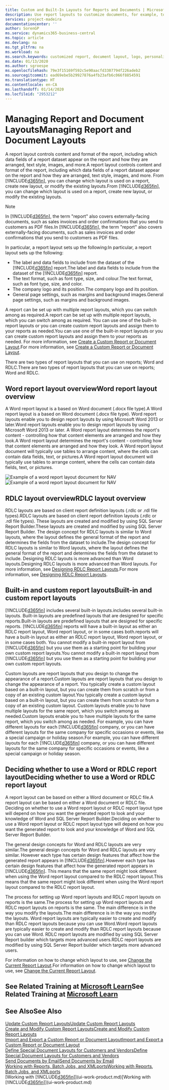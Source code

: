```yaml
---
title: Custom and Built-In Layouts for Reports and Documents | Microsoft Docs
description: Use report layouts to customize documents, for example, to personalize the font, logo, or page settings of PDF files you send to customers.
services: project-madeira
documentationcenter: ''
author: SorenGP
ms.service: dynamics365-business-central
ms.topic: article
ms.devlang: na
ms.tgt_pltfrm: na
ms.workload: na
ms.search.keywords: customized report, document layout, logo, personalize
ms.date: 01/13/2020
ms.author: sgroespe
ms.openlocfilehash: 79e3f15169f592c5e90aacfd3307794f226adeb2
ms.sourcegitcommit: ead69ebe5b29927876a4fb23afb6c066f8854591
ms.translationtype: HT
ms.contentlocale: en-CA
ms.lasthandoff: 01/14/2020
ms.locfileid: "2953212"
---
```

# <a name="managing-report-and-document-layouts"></a><span data-ttu-id="324e1-103">Managing Report and Document Layouts</span><span class="sxs-lookup"><span data-stu-id="324e1-103">Managing Report and Document Layouts</span></span>
<span data-ttu-id="324e1-104">A report layout controls content and format of the report, including which data fields of a report dataset appear on the report and how they are arranged, text style, images, and more.</span><span class="sxs-lookup"><span data-stu-id="324e1-104">A report layout controls content and format of the report, including which data fields of a report dataset appear on the report and how they are arranged, text style, images, and more.</span></span> <span data-ttu-id="324e1-105">From [!INCLUDE[d365fin](includes/d365fin_md.md)], you can change which layout is used on a report, create new layout, or modify the existing layouts.</span><span class="sxs-lookup"><span data-stu-id="324e1-105">From [!INCLUDE[d365fin](includes/d365fin_md.md)], you can change which layout is used on a report, create new layout, or modify the existing layouts.</span></span>

> [!NOTE]  
>   <span data-ttu-id="324e1-106">In [!INCLUDE[d365fin](includes/d365fin_md.md)], the term "report" also covers externally-facing documents, such as sales invoices and order confirmations that you send to customers as PDF files.</span><span class="sxs-lookup"><span data-stu-id="324e1-106">In [!INCLUDE[d365fin](includes/d365fin_md.md)], the term "report" also covers externally-facing documents, such as sales invoices and order confirmations that you send to customers as PDF files.</span></span>

<span data-ttu-id="324e1-107">In particular, a report layout sets up the following:</span><span class="sxs-lookup"><span data-stu-id="324e1-107">In particular, a report layout sets up the following:</span></span>

* <span data-ttu-id="324e1-108">The label and data fields to include from the dataset of the [!INCLUDE[d365fin](includes/d365fin_md.md)] report.</span><span class="sxs-lookup"><span data-stu-id="324e1-108">The label and data fields to include from the dataset of the [!INCLUDE[d365fin](includes/d365fin_md.md)] report.</span></span>
* <span data-ttu-id="324e1-109">The text format, such as font type, size, and colour.</span><span class="sxs-lookup"><span data-stu-id="324e1-109">The text format, such as font type, size, and color.</span></span>
* <span data-ttu-id="324e1-110">The company logo and its position.</span><span class="sxs-lookup"><span data-stu-id="324e1-110">The company logo and its position.</span></span>
* <span data-ttu-id="324e1-111">General page settings, such as margins and background images.</span><span class="sxs-lookup"><span data-stu-id="324e1-111">General page settings, such as margins and background images.</span></span>

<span data-ttu-id="324e1-112">A report can be set up with multiple report layouts, which you can switch among as required.</span><span class="sxs-lookup"><span data-stu-id="324e1-112">A report can be set up with multiple report layouts, which you can switch among as required.</span></span> <span data-ttu-id="324e1-113">You can use one of the built-in report layouts or you can create custom report layouts and assign them to your reports as needed.</span><span class="sxs-lookup"><span data-stu-id="324e1-113">You can use one of the built-in report layouts or you can create custom report layouts and assign them to your reports as needed.</span></span> <span data-ttu-id="324e1-114">For more information, see [Create a Custom Report or Document Layout](ui-how-create-custom-report-layout.md).</span><span class="sxs-lookup"><span data-stu-id="324e1-114">For more information, see [Create a Custom Report or Document Layout](ui-how-create-custom-report-layout.md).</span></span>

<span data-ttu-id="324e1-115">There are two types of report layouts that you can use on reports; Word and RDLC.</span><span class="sxs-lookup"><span data-stu-id="324e1-115">There are two types of report layouts that you can use on reports; Word and RDLC.</span></span>

## <a name="word-report-layout-overview"></a><span data-ttu-id="324e1-116">Word report layout overview</span><span class="sxs-lookup"><span data-stu-id="324e1-116">Word report layout overview</span></span>
<span data-ttu-id="324e1-117">A Word report layout is a based on Word document (.docx file type).</span><span class="sxs-lookup"><span data-stu-id="324e1-117">A Word report layout is a based on Word document (.docx file type).</span></span> <span data-ttu-id="324e1-118">Word report layouts enable you to design report layouts by using Microsoft Word 2013 or later.</span><span class="sxs-lookup"><span data-stu-id="324e1-118">Word report layouts enable you to design report layouts by using Microsoft Word 2013 or later.</span></span> <span data-ttu-id="324e1-119">A Word report layout determines the report's content - controlling how that content elements are arranged and how they look.</span><span class="sxs-lookup"><span data-stu-id="324e1-119">A Word report layout determines the report's content - controlling how that content elements are arranged and how they look.</span></span> <span data-ttu-id="324e1-120">A Word report layout document will typically use tables to arrange content, where the cells can contain data fields, text, or pictures.</span><span class="sxs-lookup"><span data-stu-id="324e1-120">A Word report layout document will typically use tables to arrange content, where the cells can contain data fields, text, or pictures.</span></span>

 <span data-ttu-id="324e1-121">![Example of a word report layout document for NAV](media/nav_wordreportlayout_edit_in_word_example.png "NAV_WordReportLayout_Edit_In_Word_Example")</span><span class="sxs-lookup"><span data-stu-id="324e1-121">![Example of a word report layout document for NAV](media/nav_wordreportlayout_edit_in_word_example.png "NAV_WordReportLayout_Edit_In_Word_Example")</span></span>  

## <a name="rdlc-layout-overview"></a><span data-ttu-id="324e1-122">RDLC layout overview</span><span class="sxs-lookup"><span data-stu-id="324e1-122">RDLC layout overview</span></span>
<span data-ttu-id="324e1-123">RDLC layouts are based on client report definition layouts (.rdlc or .rdl file types).</span><span class="sxs-lookup"><span data-stu-id="324e1-123">RDLC layouts are based on client report definition layouts (.rdlc or .rdl file types).</span></span> <span data-ttu-id="324e1-124">These layouts are created and modified by using SQL Server Report Builder.</span><span class="sxs-lookup"><span data-stu-id="324e1-124">These layouts are created and modified by using SQL Server Report Builder.</span></span> <span data-ttu-id="324e1-125">The design concept for RDLC layouts is similar to Word layouts, where the layout defines the general format of the report and determines the fields from the dataset to include.</span><span class="sxs-lookup"><span data-stu-id="324e1-125">The design concept for RDLC layouts is similar to Word layouts, where the layout defines the general format of the report and determines the fields from the dataset to include.</span></span> <span data-ttu-id="324e1-126">Designing RDLC layouts is more advanced than Word layouts.</span><span class="sxs-lookup"><span data-stu-id="324e1-126">Designing RDLC layouts is more advanced than Word layouts.</span></span> <span data-ttu-id="324e1-127">For more information, see [Designing RDLC Report Layouts](/dynamics-nav/Designing-RDLC-Report-Layouts).</span><span class="sxs-lookup"><span data-stu-id="324e1-127">For more information, see [Designing RDLC Report Layouts](/dynamics-nav/Designing-RDLC-Report-Layouts).</span></span>

## <a name="built-in-and-custom-report-layouts"></a><span data-ttu-id="324e1-128">Built-in and custom report layouts</span><span class="sxs-lookup"><span data-stu-id="324e1-128">Built-in and custom report layouts</span></span>
[!INCLUDE[d365fin](includes/d365fin_md.md)] <span data-ttu-id="324e1-129">includes several built-in layouts.</span><span class="sxs-lookup"><span data-stu-id="324e1-129">includes several built-in layouts.</span></span> <span data-ttu-id="324e1-130">Built-in layouts are predefined layouts that are designed for specific reports.</span><span class="sxs-lookup"><span data-stu-id="324e1-130">Built-in layouts are predefined layouts that are designed for specific reports.</span></span> [!INCLUDE[d365fin](includes/d365fin_md.md)] <span data-ttu-id="324e1-131">reports will have a built-in layout as either an RDLC report layout, Word report layout, or in some cases both.</span><span class="sxs-lookup"><span data-stu-id="324e1-131">reports will have a built-in layout as either an RDLC report layout, Word report layout, or in some cases both.</span></span> <span data-ttu-id="324e1-132">You cannot modify a built-in report layout from [!INCLUDE[d365fin](includes/d365fin_md.md)] but you use them as a starting point for building your own custom report layouts.</span><span class="sxs-lookup"><span data-stu-id="324e1-132">You cannot modify a built-in report layout from [!INCLUDE[d365fin](includes/d365fin_md.md)] but you use them as a starting point for building your own custom report layouts.</span></span>

<span data-ttu-id="324e1-133">Custom layouts are report layouts that you design to change the appearance of a report.</span><span class="sxs-lookup"><span data-stu-id="324e1-133">Custom layouts are report layouts that you design to change the appearance of a report.</span></span> <span data-ttu-id="324e1-134">You typically create a custom layout based on a built-in layout, but you can create them from scratch or from a copy of an existing custom layout.</span><span class="sxs-lookup"><span data-stu-id="324e1-134">You typically create a custom layout based on a built-in layout, but you can create them from scratch or from a copy of an existing custom layout.</span></span> <span data-ttu-id="324e1-135">Custom layouts enable you to have multiple layouts for the same report, which you switch among as needed.</span><span class="sxs-lookup"><span data-stu-id="324e1-135">Custom layouts enable you to have multiple layouts for the same report, which you switch among as needed.</span></span> <span data-ttu-id="324e1-136">For example, you can have different layouts for each [!INCLUDE[d365fin](includes/d365fin_md.md)] company, or you can have different layouts for the same company for specific occasions or events, like a special campaign or holiday season.</span><span class="sxs-lookup"><span data-stu-id="324e1-136">For example, you can have different layouts for each [!INCLUDE[d365fin](includes/d365fin_md.md)] company, or you can have different layouts for the same company for specific occasions or events, like a special campaign or holiday season.</span></span>

## <a name="deciding-whether-to-use-a-word-or-rdlc-report-layout"></a><span data-ttu-id="324e1-137">Deciding whether to use a Word or RDLC report layout</span><span class="sxs-lookup"><span data-stu-id="324e1-137">Deciding whether to use a Word or RDLC report layout</span></span>
<span data-ttu-id="324e1-138">A report layout can be based on either a Word document or RDLC file.</span><span class="sxs-lookup"><span data-stu-id="324e1-138">A report layout can be based on either a Word document or RDLC file.</span></span> <span data-ttu-id="324e1-139">Deciding on whether to use a Word report layout or RDLC report layout type will depend on how you want the generated report to look and your knowledge of Word and SQL Server Report Builder.</span><span class="sxs-lookup"><span data-stu-id="324e1-139">Deciding on whether to use a Word report layout or RDLC report layout type will depend on how you want the generated report to look and your knowledge of Word and SQL Server Report Builder.</span></span>

<span data-ttu-id="324e1-140">The general design concepts for Word and RDLC layouts are very similar.</span><span class="sxs-lookup"><span data-stu-id="324e1-140">The general design concepts for Word and RDLC layouts are very similar.</span></span> <span data-ttu-id="324e1-141">However each type has certain design features that affect how the generated report appears in [!INCLUDE[d365fin](includes/d365fin_md.md)].</span><span class="sxs-lookup"><span data-stu-id="324e1-141">However each type has certain design features that affect how the generated report appears in [!INCLUDE[d365fin](includes/d365fin_md.md)].</span></span> <span data-ttu-id="324e1-142">This means that the same report might look different when using the Word report layout compared to the RDLC report layout.</span><span class="sxs-lookup"><span data-stu-id="324e1-142">This means that the same report might look different when using the Word report layout compared to the RDLC report layout.</span></span>

<span data-ttu-id="324e1-143">The process for setting up Word report layouts and RDLC report layouts on reports is the same.</span><span class="sxs-lookup"><span data-stu-id="324e1-143">The process for setting up Word report layouts and RDLC report layouts on reports is the same.</span></span> <span data-ttu-id="324e1-144">The main difference is in the way you modify the layouts.</span><span class="sxs-lookup"><span data-stu-id="324e1-144">The main difference is in the way you modify the layouts.</span></span> <span data-ttu-id="324e1-145">Word report layouts are typically easier to create and modify than RDLC report layouts because you can use Word.</span><span class="sxs-lookup"><span data-stu-id="324e1-145">Word report layouts are typically easier to create and modify than RDLC report layouts because you can use Word.</span></span> <span data-ttu-id="324e1-146">RDLC report layouts are modified by using SQL Server Report builder which targets more advanced users.</span><span class="sxs-lookup"><span data-stu-id="324e1-146">RDLC report layouts are modified by using SQL Server Report builder which targets more advanced users.</span></span>

<span data-ttu-id="324e1-147">For information on how to change which layout to use, see [Change the Current Report Layout](ui-how-change-layout-currently-used-report.md).</span><span class="sxs-lookup"><span data-stu-id="324e1-147">For information on how to change which layout to use, see [Change the Current Report Layout](ui-how-change-layout-currently-used-report.md).</span></span>

## <a name="see-related-training-at-microsoft-learnlearnmoduleschange-documents-dynamics-365-business-centralindex"></a><span data-ttu-id="324e1-148">See Related Training at [Microsoft Learn](/learn/modules/change-documents-dynamics-365-business-central/index)</span><span class="sxs-lookup"><span data-stu-id="324e1-148">See Related Training at [Microsoft Learn](/learn/modules/change-documents-dynamics-365-business-central/index)</span></span>

## <a name="see-also"></a><span data-ttu-id="324e1-149">See Also</span><span class="sxs-lookup"><span data-stu-id="324e1-149">See Also</span></span>
[<span data-ttu-id="324e1-150">Update Custom Report Layouts</span><span class="sxs-lookup"><span data-stu-id="324e1-150">Update Custom Report Layouts</span></span>](ui-update-report-layouts.md)  
[<span data-ttu-id="324e1-151">Create and Modify Custom Report Layouts</span><span class="sxs-lookup"><span data-stu-id="324e1-151">Create and Modify Custom Report Layouts</span></span>](ui-how-create-custom-report-layout.md)  
[<span data-ttu-id="324e1-152">Import and Export a Custom Report or Document Layout</span><span class="sxs-lookup"><span data-stu-id="324e1-152">Import and Export a Custom Report or Document Layout</span></span>](ui-how-import-and-export-report-layout.md)  
[<span data-ttu-id="324e1-153">Define Special Document Layouts for Customers and Vendors</span><span class="sxs-lookup"><span data-stu-id="324e1-153">Define Special Document Layouts for Customers and Vendors</span></span>](ui-define-customer-vendor-document-layouts.md)  
[<span data-ttu-id="324e1-154">Send Documents by Email</span><span class="sxs-lookup"><span data-stu-id="324e1-154">Send Documents by Email</span></span>](ui-how-send-documents-email.md)  
[<span data-ttu-id="324e1-155">Working with Reports, Batch Jobs, and XMLports</span><span class="sxs-lookup"><span data-stu-id="324e1-155">Working with Reports, Batch Jobs, and XMLports</span></span>](ui-work-report.md)  
<span data-ttu-id="324e1-156">[Working with [!INCLUDE[d365fin](includes/d365fin_md.md)]](ui-work-product.md)</span><span class="sxs-lookup"><span data-stu-id="324e1-156">[Working with [!INCLUDE[d365fin](includes/d365fin_md.md)]](ui-work-product.md)</span></span>  
